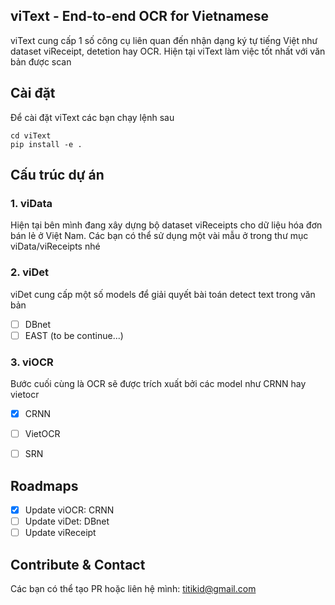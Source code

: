## viText - End-to-end OCR for Vietnamese
viText cung cấp 1 số công cụ liên quan đến nhận dạng ký tự tiếng Việt như dataset viReceipt, detetion hay OCR. Hiện tại viText làm việc tốt nhất với văn bản được scan
## Cài đặt
Để cài đặt viText các bạn chạy lệnh sau
```
cd viText
pip install -e .
```

## Cấu trúc dự án 
### 1. viData

Hiện tại bên mình đang xây dựng bộ dataset viReceipts cho dữ liệu hóa đơn bán lẻ ở Việt Nam. Các bạn có thể sử dụng một vài mẫu ở trong thư mục viData/viReceipts nhé 

### 2. viDet
viDet cung cấp một số models để giải quyết bài toán detect text trong văn bản
- [ ] DBnet
- [ ] EAST
(to be continue...)

### 3. viOCR
Bước cuối cùng là OCR sẽ được trích xuất bởi các model như CRNN hay vietocr

- [x] CRNN
- [ ] VietOCR
- [ ] SRN



## Roadmaps
- [x] Update viOCR: CRNN
- [ ] Update viDet: DBnet
- [ ] Update viReceipt

## Contribute & Contact
Các bạn có thể tạo PR hoặc liên hệ mình: titikid@gmail.com
